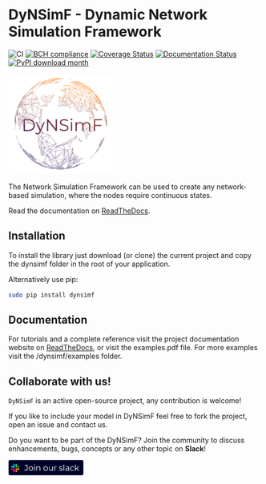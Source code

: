 # DyNSimF - Dynamic Network Simulation Framework

![CI](https://github.com/Tensaiz/DyNSimF/workflows/CI/badge.svg)
[![BCH compliance](https://bettercodehub.com/edge/badge/Tensaiz/DyNSimF?branch=master)](https://bettercodehub.com/)
[![Coverage Status](https://coveralls.io/repos/github/Tensaiz/DyNSimF/badge.svg?branch=master)](https://coveralls.io/github/Tensaiz/DyNSimF?branch=master)
[![Documentation Status](https://readthedocs.org/projects/dynsimf/badge/?version=latest)](http://dynsimf.readthedocs.io/en/latest/?badge=latest)
[![PyPI download month](https://img.shields.io/pypi/dm/dynsimf.svg?color=blue&style=plastic)](https://pypi.python.org/pypi/dynsimf/)

<img src="https://raw.githubusercontent.com/Tensaiz/DyNSimF/master/docs/mock_logo.png" alt="DyNSimF logo" height="200"/>

The Network Simulation Framework can be used to create any network-based simulation, where the nodes require continuous states.

Read the documentation on [ReadTheDocs](http://dynsimf.readthedocs.io).


## Installation

To install the library just download (or clone) the current project and copy the dynsimf folder in the root of your application.

Alternatively use pip:
```bash
sudo pip install dynsimf
```


## Documentation

For tutorials and a complete reference visit the project documentation website on [ReadTheDocs](http://dynsimf.readthedocs.io), or visit the examples.pdf file.
For more examples visit the /dynsimf/examples folder.




## Collaborate with us!

``DyNSimF`` is an active open-source project, any contribution is welcome!

If you like to include your model in DyNSimF feel free to fork the project, open an issue and contact us.

Do you want to be part of the DyNSimF? Join the community to discuss enhancements, bugs, concepts or any other topic on **Slack**!

[<img align="middle" width="150" src="https://raw.githubusercontent.com/Tensaiz/DyNSimF/master/docs/join_slack.png">](https://join.slack.com/t/dynsimfdynami-mst3236/shared_invite/zt-iznvqu2p-KW6AHxFLhMandFXwc6Tu1g)
